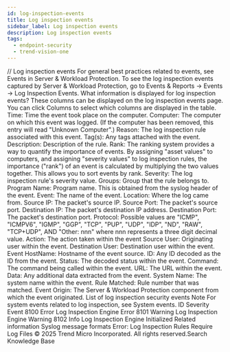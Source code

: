 ```yaml
---
id: log-inspection-events
title: Log inspection events
sidebar_label: Log inspection events
description: Log inspection events
tags:
  - endpoint-security
  - trend-vision-one
---
```


/*<![CDATA[*/ $('#title').html($('meta[name=map-description]').attr('content')); /*]]>*/ Log inspection events For general best practices related to events, see Events in Server & Workload Protection. To see the log inspection events captured by Server & Workload Protection, go to Events & Reports → Events → Log Inspection Events. What information is displayed for log inspection events? These columns can be displayed on the log inspection events page. You can click Columns to select which columns are displayed in the table. Time: Time the event took place on the computer. Computer: The computer on which this event was logged. (If the computer has been removed, this entry will read "Unknown Computer".) Reason: The log inspection rule associated with this event. Tag(s): Any tags attached with the event. Description: Description of the rule. Rank: The ranking system provides a way to quantify the importance of events. By assigning "asset values" to computers, and assigning "severity values" to log inspection rules, the importance ("rank") of an event is calculated by multiplying the two values together. This allows you to sort events by rank. Severity: The log inspection rule's severity value. Groups: Group that the rule belongs to. Program Name: Program name. This is obtained from the syslog header of the event. Event: The name of the event. Location: Where the log came from. Source IP: The packet's source IP. Source Port: The packet's source port. Destination IP: The packet's destination IP address. Destination Port: The packet's destination port. Protocol: Possible values are "ICMP", "ICMPV6", "IGMP", "GGP", "TCP", "PUP", "UDP", "IDP", "ND", "RAW", "TCP+UDP", AND "Other: nnn" where nnn represents a three digit decimal value. Action: The action taken within the event Source User: Originating user within the event. Destination User: Destination user within the event. Event HostName: Hostname of the event source. ID: Any ID decoded as the ID from the event. Status: The decoded status within the event. Command: The command being called within the event. URL: The URL within the event. Data: Any additional data extracted from the event. System Name: The system name within the event. Rule Matched: Rule number that was matched. Event Origin: The Server & Workload Protection component from which the event originated. List of log inspection security events Note For system events related to log inspection, see System events. ID Severity Event 8100 Error Log Inspection Engine Error 8101 Warning Log Inspection Engine Warning 8102 Info Log Inspection Engine Initialized Related information Syslog message formats Error: Log Inspection Rules Require Log Files © 2025 Trend Micro Incorporated. All rights reserved.Search Knowledge Base
